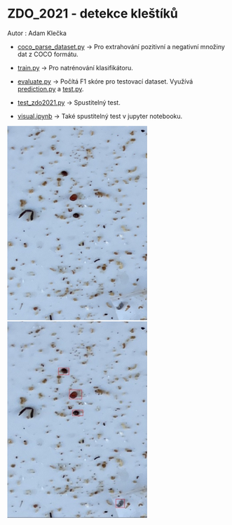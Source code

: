 # ZDO_2021 - detekce kleštíků
Autor : Adam Klečka

* [coco_parse_dataset.py](coco_parse_dataset.py) -> Pro extrahování pozitivní a negativní množiny dat z COCO formátu.
* [train.py](train.py) -> Pro natrénování klasifikátoru.
* [evaluate.py](evaluate.py) -> Počítá F1 skóre pro testovací dataset. Využívá [prediction.py](prediction.py) a [test.py](test.py).

* [test_zdo2021.py](test_zdo2021.py) -> Spustitelný test.
* [visual.ipynb](visual.ipynb) -> Také spustitelný test v jupyter notebooku.

![](img/det_0.png 'před detekcí') ![](img/det_1.jpg 'po detekci')

